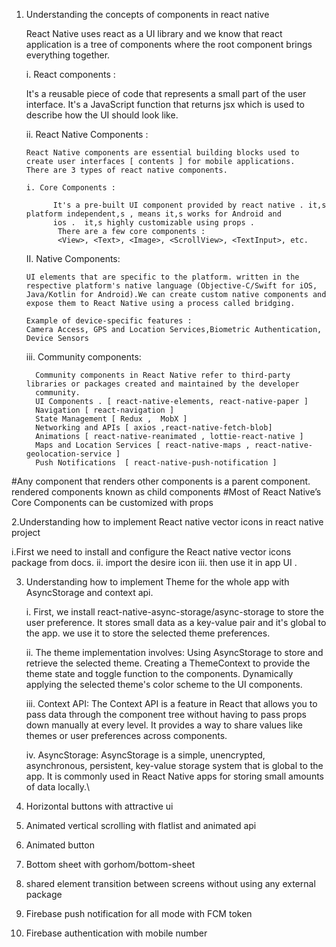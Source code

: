 1. Understanding the concepts of components in react native

      React Native uses react as a UI library and we know that react application is a tree of components where the root component 
      brings everything together. 

      i. React components : 

      It's a reusable piece of code that represents a small part of the user interface.  It's a JavaScript function that returns jsx 
      which is used to describe how the UI should look like.

      ii. React Native Components :

       React Native components are essential building blocks used to create user interfaces [ contents ] for mobile applications. 
       There are 3 types of react native components.

       i. Core Components :
   
             It's a pre-built UI component provided by react native . it,s platform independent,s , means it,s works for Android and 
             ios .  it,s highly customizable using props . 
              There are a few core components : 
              <View>, <Text>, <Image>, <ScrollView>, <TextInput>, etc.

      II. Native Components:
   
       UI elements that are specific to the platform. written in the respective platform's native language (Objective-C/Swift for iOS, 
       Java/Kotlin for Android).We can create custom native components and expose them to React Native using a process called bridging.

       Example of device-specific features :
       Camera Access, GPS and Location Services,Biometric Authentication, Device Sensors

      iii. Community components:

         
         Community components in React Native refer to third-party libraries or packages created and maintained by the developer 
         community.
         UI Components . [ react-native-elements, react-native-paper ]
         Navigation [ react-navigation ]
         State Management [ Redux ,  MobX ]
         Networking and APIs [ axios ,react-native-fetch-blob]
         Animations [ react-native-reanimated , lottie-react-native ]
         Maps and Location Services [ react-native-maps , react-native-geolocation-service ]
         Push Notifications  [ react-native-push-notification ]

     
#Any component that renders other components is a parent component. rendered components known as child components 
#Most of React Native’s Core Components can be customized with props



2.Understanding how to implement  React native vector icons in  react native project
    
   i.First we need to install and configure the React native vector icons package from docs. 
   ii.  import the  desire icon 
   iii. then  use it in app  UI . 



3. Understanding how to implement Theme for the whole app  with  AsyncStorage and context api.
   
   i. First, we install react-native-async-storage/async-storage to store the user preference. It stores small data 
      as a key-value pair and it's global to the app. we use it to store the selected theme preferences.

   ii. The theme implementation involves: Using AsyncStorage to store and retrieve the selected theme. Creating a 
       ThemeContext to provide the theme state and toggle function to the components. Dynamically applying the 
       selected theme's color scheme to the UI components.

   iii. Context API: The Context API is a feature in React that allows you to pass data through the component tree 
        without having to pass props down manually at every level. It provides a way to share values like themes or 
        user preferences across components.

   iv. AsyncStorage: AsyncStorage is a simple, unencrypted, asynchronous, persistent, key-value storage system that 
       is global to the app. It is commonly used in React Native apps for storing small amounts of data locally.\
   
4. Horizontal buttons with attractive ui    
5. Animated vertical scrolling with flatlist and animated api
6. Animated button
7. Bottom sheet with gorhom/bottom-sheet
8. shared element transition between screens without using any external package
9. Firebase push notification  for all mode with FCM token
10. Firebase authentication with mobile number 
   

   



          




    
 
